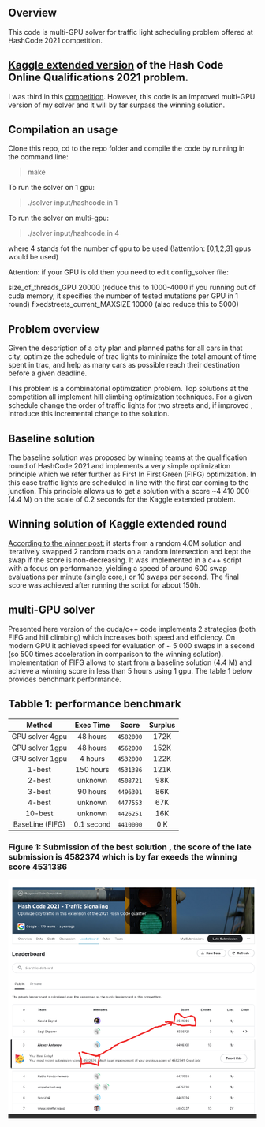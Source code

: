 ## Overview
This code is multi-GPU solver for traffic light scheduling problem offered at HashCode 2021 competition. 

## <a href="https://www.kaggle.com/competitions/hashcode-2021-oqr-extension" target="_blank">Kaggle extended version</a> of the Hash Code Online Qualifications 2021 problem. 

I was third in this <a href="https://www.kaggle.com/competitions/hashcode-2021-oqr-extension/leaderboard" target="_blank">competition</a>. However, this code is an improved multi-GPU version of my solver and it will by far surpass the winning solution.

## Compilation an usage
Clone this repo, cd to the repo folder and compile the code by running in the command line:

>make

To run the solver on 1 gpu:
>./solver input/hashcode.in 1

To run the solver on multi-gpu:
>./solver input/hashcode.in 4

where 4 stands fot the number of gpu to be used (!attention: [0,1,2,3] gpus would be used)

Attention: if your GPU is old then you need to edit config_solver file:

size_of_threads_GPU  20000 (reduce this to 1000-4000 if you running out of cuda memory, it specifies the number of tested mutations per GPU in 1 round)
fixedstreets_current_MAXSIZE 10000 (also reduce this to 5000)




## Problem overview
Given the description of a city plan and planned paths for all cars in that city,
optimize the schedule of trac lights to minimize the total amount of time spent in
trac, and help as many cars as possible reach their destination before a given deadline.

This problem is a combinatorial optimization problem. Top solutions at the competition all implement  hill climbing optimization techniques. For a given schedule change the order of traffic lights for two streets and, if improved , introduce this incremental change to the solution. 

## Baseline solution
The baseline solution was proposed by winning teams at the qualification round of HashCode 2021 and implements a very simple optimization principle which we refer further as First In First Green (FIFG) optimization. In this case traffic lights are scheduled in line with the first car coming to the junction. This principle allows us to get a solution with a score ~4 410 000 (4.4 M) on the scale of 0.2 seconds for the  Kaggle extended problem.

##  Winning solution of Kaggle extended round
<a href="https://www.kaggle.com/competitions/hashcode-2021-oqr-extension/discussion/243953" target="_blank">According to the winner post:</a> it  starts from a random 4.0M solution and iteratively swapped 2 random roads on a random intersection and kept the swap if the score is non-decreasing. It was implemented in a c++ script with a focus on performance, yielding a speed of around 600 swap evaluations per minute (single core,) or 10 swaps per second. The final score was achieved  after running the script for about 150h.




##  multi-GPU solver
Presented here version of the cuda/c++ code implements 2 strategies  (both FIFG and hill climbing) which increases both speed and efficiency. On modern GPU it achieved speed for evaluation of ~ 5 000 swaps in a second (so 500 times acceleration in comparison to the winning solution). 
Implementation of FIFG allows to start from a baseline solution (4.4 M) and achieve a winning score in less than 5 hours using 1 gpu. The table 1 below provides benchmark performance.


## Tabble 1:  performance benchmark

|  Method                  | Exec Time       | Score         | Surplus    |
|:------------------------:|:---------------:|:-------------:|:----------:|
| GPU solver  4gpu         | 48 hours        |   `4582000`     | 172K       | 
| GPU solver  1gpu         | 48 hours        |   `4562000`     | 152K       | 
| GPU solver  1gpu         | 4 hours         |   `4532000`     | 122K       |
| 1-best                   | 150 hours       |   `4531386`     | 121K       |
| 2-best                   | unknown         |   `4508721`     | 98K        |
| 3-best                   | 90 hours        |   `4496301`     | 86K        |
| 4-best                   | unknown         |   `4477553`     | 67K        |
| 10-best                  | unknown         |   `4426251`     | 16K        |
| BaseLine (FIFG)          | 0.1 second      |   `4410000`     | 0 K        | 

   
 
### Figure 1: Submission of the best solution , the score of the late submission is 4582374 which is by far exeeds the winning score 4531386

![This is an image](figures/leaderbord.png)





